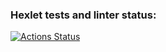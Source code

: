 ### Hexlet tests and linter status:
[![Actions Status](https://github.com/alexkosades/rails-project-lvl1/workflows/hexlet-check/badge.svg)](https://github.com/alexkosades/rails-project-lvl1/actions)